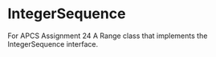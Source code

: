 # IntegerSequence
For APCS Assignment 24
A Range class that implements the IntegerSequence interface.

